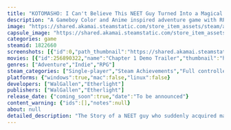 ```yaml
---
title: "KOTOMASHO: I Can't Believe This NEET Guy Turned Into a Magical Girl!"
description: "A Gameboy Color and Anime inspired adventure game with RPG elements. Find magic powers on the go and obtain special ones to defeat your enemies and clear puzzle-filled dungeons in a semi-open world of dreams and nightmares. The Story of a NEET guy who suddenly acquired magical girl powers."
image: "https://shared.akamai.steamstatic.com/store_item_assets/steam/apps/1822660/header.jpg?t=1731639259"
capsule_image: "https://shared.akamai.steamstatic.com/store_item_assets/steam/apps/1822660/capsule_231x87.jpg?t=1731639259"
categories: game
steamid: 1822660
screenshots: [{"id":0,"path_thumbnail":"https://shared.akamai.steamstatic.com/store_item_assets/steam/apps/1822660/ss_bd567085035aeda689f11d7c245e51011f809ee5.600x338.jpg?t=1731639259","path_full":"https://shared.akamai.steamstatic.com/store_item_assets/steam/apps/1822660/ss_bd567085035aeda689f11d7c245e51011f809ee5.1920x1080.jpg?t=1731639259"},{"id":1,"path_thumbnail":"https://shared.akamai.steamstatic.com/store_item_assets/steam/apps/1822660/ss_bfd6197080fa139cbddd8695d96f43c5da4e17d7.600x338.jpg?t=1731639259","path_full":"https://shared.akamai.steamstatic.com/store_item_assets/steam/apps/1822660/ss_bfd6197080fa139cbddd8695d96f43c5da4e17d7.1920x1080.jpg?t=1731639259"},{"id":2,"path_thumbnail":"https://shared.akamai.steamstatic.com/store_item_assets/steam/apps/1822660/ss_fde698f43898bb68ee09852dafbd0d6bb50977fc.600x338.jpg?t=1731639259","path_full":"https://shared.akamai.steamstatic.com/store_item_assets/steam/apps/1822660/ss_fde698f43898bb68ee09852dafbd0d6bb50977fc.1920x1080.jpg?t=1731639259"},{"id":3,"path_thumbnail":"https://shared.akamai.steamstatic.com/store_item_assets/steam/apps/1822660/ss_7ffb8109d121702f29eb865d0cea264ad849c2cd.600x338.jpg?t=1731639259","path_full":"https://shared.akamai.steamstatic.com/store_item_assets/steam/apps/1822660/ss_7ffb8109d121702f29eb865d0cea264ad849c2cd.1920x1080.jpg?t=1731639259"},{"id":4,"path_thumbnail":"https://shared.akamai.steamstatic.com/store_item_assets/steam/apps/1822660/ss_9317f3cadca5d9f73105ae69e6d2cd32f0eed5cf.600x338.jpg?t=1731639259","path_full":"https://shared.akamai.steamstatic.com/store_item_assets/steam/apps/1822660/ss_9317f3cadca5d9f73105ae69e6d2cd32f0eed5cf.1920x1080.jpg?t=1731639259"},{"id":5,"path_thumbnail":"https://shared.akamai.steamstatic.com/store_item_assets/steam/apps/1822660/ss_6f13ac83cc8a320569df074787076a93f498939a.600x338.jpg?t=1731639259","path_full":"https://shared.akamai.steamstatic.com/store_item_assets/steam/apps/1822660/ss_6f13ac83cc8a320569df074787076a93f498939a.1920x1080.jpg?t=1731639259"},{"id":6,"path_thumbnail":"https://shared.akamai.steamstatic.com/store_item_assets/steam/apps/1822660/ss_b00aa6da2f89d6bc93dd1a57d186d2db05a42545.600x338.jpg?t=1731639259","path_full":"https://shared.akamai.steamstatic.com/store_item_assets/steam/apps/1822660/ss_b00aa6da2f89d6bc93dd1a57d186d2db05a42545.1920x1080.jpg?t=1731639259"},{"id":7,"path_thumbnail":"https://shared.akamai.steamstatic.com/store_item_assets/steam/apps/1822660/ss_36fc9c5648fe11450c9f8b3035bc550417d383f9.600x338.jpg?t=1731639259","path_full":"https://shared.akamai.steamstatic.com/store_item_assets/steam/apps/1822660/ss_36fc9c5648fe11450c9f8b3035bc550417d383f9.1920x1080.jpg?t=1731639259"},{"id":8,"path_thumbnail":"https://shared.akamai.steamstatic.com/store_item_assets/steam/apps/1822660/ss_9cec59b6f16951f34cd6054f32b75f26a03bea01.600x338.jpg?t=1731639259","path_full":"https://shared.akamai.steamstatic.com/store_item_assets/steam/apps/1822660/ss_9cec59b6f16951f34cd6054f32b75f26a03bea01.1920x1080.jpg?t=1731639259"},{"id":9,"path_thumbnail":"https://shared.akamai.steamstatic.com/store_item_assets/steam/apps/1822660/ss_a66dc2280cc8f55524f830d83acf3c078a31b86c.600x338.jpg?t=1731639259","path_full":"https://shared.akamai.steamstatic.com/store_item_assets/steam/apps/1822660/ss_a66dc2280cc8f55524f830d83acf3c078a31b86c.1920x1080.jpg?t=1731639259"},{"id":10,"path_thumbnail":"https://shared.akamai.steamstatic.com/store_item_assets/steam/apps/1822660/ss_e09479dd04606a4d37b142cf8195986c53030c5e.600x338.jpg?t=1731639259","path_full":"https://shared.akamai.steamstatic.com/store_item_assets/steam/apps/1822660/ss_e09479dd04606a4d37b142cf8195986c53030c5e.1920x1080.jpg?t=1731639259"},{"id":11,"path_thumbnail":"https://shared.akamai.steamstatic.com/store_item_assets/steam/apps/1822660/ss_c6bd099edecbf79775d89c21cbb87470e021f17c.600x338.jpg?t=1731639259","path_full":"https://shared.akamai.steamstatic.com/store_item_assets/steam/apps/1822660/ss_c6bd099edecbf79775d89c21cbb87470e021f17c.1920x1080.jpg?t=1731639259"},{"id":12,"path_thumbnail":"https://shared.akamai.steamstatic.com/store_item_assets/steam/apps/1822660/ss_170868970dd0d0272360bd6fb82b07d351b89e3b.600x338.jpg?t=1731639259","path_full":"https://shared.akamai.steamstatic.com/store_item_assets/steam/apps/1822660/ss_170868970dd0d0272360bd6fb82b07d351b89e3b.1920x1080.jpg?t=1731639259"},{"id":13,"path_thumbnail":"https://shared.akamai.steamstatic.com/store_item_assets/steam/apps/1822660/ss_aa0f224213281a9f246c68b86cd70a7d633ab914.600x338.jpg?t=1731639259","path_full":"https://shared.akamai.steamstatic.com/store_item_assets/steam/apps/1822660/ss_aa0f224213281a9f246c68b86cd70a7d633ab914.1920x1080.jpg?t=1731639259"}]
movies: [{"id":256890322,"name":"Chapter 1 Demo Trailer","thumbnail":"https://shared.akamai.steamstatic.com/store_item_assets/steam/apps/256890322/movie.293x165.jpg?t=1672699393","webm":{"480":"http://video.akamai.steamstatic.com/store_trailers/256890322/movie480_vp9.webm?t=1672699393","max":"http://video.akamai.steamstatic.com/store_trailers/256890322/movie_max_vp9.webm?t=1672699393"},"mp4":{"480":"http://video.akamai.steamstatic.com/store_trailers/256890322/movie480.mp4?t=1672699393","max":"http://video.akamai.steamstatic.com/store_trailers/256890322/movie_max.mp4?t=1672699393"},"highlight":true}]
genres: ["Adventure","Indie","RPG"]
steam_categories: ["Single-player","Steam Achievements","Full controller support","Steam Cloud"]
platforms: {"windows":true,"mac":false,"linux":false}
developers: ["WalGallen","Etherlight"]
publishers: ["WalGallen","Etherlight"]
release_date: {"coming_soon":true,"date":"To be announced"}
content_warning: {"ids":[],"notes":null}
about: null
detailed_description: "The Story of a NEET guy who suddenly acquired magical girl powers🌟<br><br><img class=\"bb_img\" src=\"https://shared.akamai.steamstatic.com/store_item_assets/steam/apps/1822660/extras/DescriptionGIF1.gif?t=1731639259\" /><br><br><strong>...WAIT.  DID HE JUST TRANSFORMED INTO A MAGICAL GIRL!?!?</strong><br><br><strong>I Can't Believe This NEET Guy Transformed Into a Magical Girl</strong> or <strong>KOTOMASHO</strong> for short, is an Adventure game inspired by anime and old school games like The Legend Of Zelda Link's Awakening while adding an RPG leveling system and both procedural as well as non-procedural dungeons.<br><br><img class=\"bb_img\" src=\"https://shared.akamai.steamstatic.com/store_item_assets/steam/apps/1822660/extras/DescriptionGIF2.gif?t=1731639259\" /><br><br><ul class=\"bb_ul\"><li>Pick up from a range of different types of powers scattered all around the world to level up and become stronger to defeat the evil nightmares that torment the dreams of humanity.<br></li><li>Explore both procedurally and non-procedurally generated dungeons and fight your way through traps, puzzles, obstacles and nightmares using your special weapons.<br></li><li>Travel all around the realm of dreams, find treasure, discover many diferent places and save the world from nightmares!</li></ul><br><img class=\"bb_img\" src=\"https://shared.akamai.steamstatic.com/store_item_assets/steam/apps/1822660/extras/DescriptionGIF5.gif?t=1731639259\" /><br><br>The story follows Genji, a 21 year old NEET (acronym for Not in Education, Employment, or Training) Japanese guy who was too scared of finding a job after graduating so he just spends the whole day playing in virtual reality.<br>One day Genji receives a crystal-looking good luck charm from his sister and while logging into the VR world is transported into the realm of Dreams, transformed into a magical girl!<br><br>"
---
```


